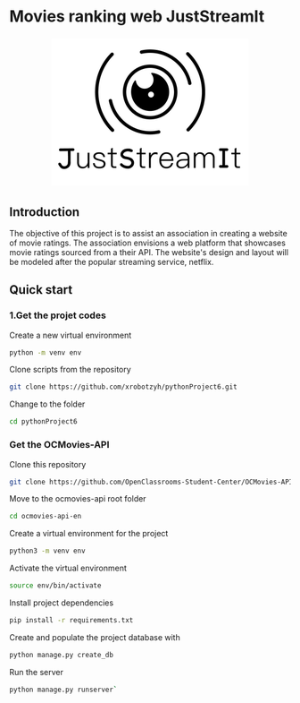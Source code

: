 # Movies ranking web JustStreamIt
<h3 align="center">
    <img alt="Logo" title="#logo" width="354px" src="/src/16004298163529_P5.png">
    <br>
</h3>

## Introduction
The objective of this project is to assist an association in creating a website of movie ratings. The association envisions a web platform that showcases movie ratings sourced from a their API. The website's design and layout will be modeled after the popular streaming service, netflix.


## Quick start
### 1.Get the projet codes

Create a new virtual environment
```bash
python -m venv env
```
Clone scripts from the repository

```bash
git clone https://github.com/xrobotzyh/pythonProject6.git
```

Change to the folder
```bash
cd pythonProject6
```

### Get the OCMovies-API
Clone this repository
```bash
git clone https://github.com/OpenClassrooms-Student-Center/OCMovies-API-EN-FR.git
````
Move to the ocmovies-api root folder
```bash
cd ocmovies-api-en
````
Create a virtual environment for the project
```bash
python3 -m venv env
````
Activate the virtual environment
```bash
source env/bin/activate
````
Install project dependencies
```bash
pip install -r requirements.txt
````
Create and populate the project database with 
```bash
python manage.py create_db
````
Run the server
```bash
python manage.py runserver`
````
